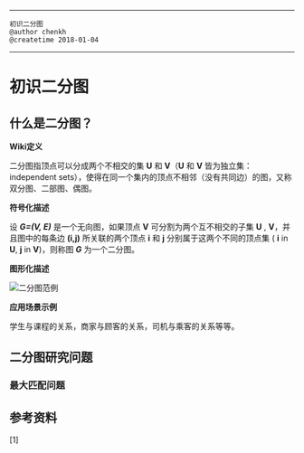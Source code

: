 --------------------------------------
    初识二分图
    @author chenkh
    @createtime 2018-01-04
--------------------------------------
# 初识二分图

## 什么是二分图？
**Wiki定义**

二分图指顶点可以分成两个不相交的集 **U** 和 **V**（**U** 和 **V** 皆为独立集：independent sets），使得在同一个集内的顶点不相邻（没有共同边）的图，又称双分图、二部图、偶图。

**符号化描述**

设 ***G=(V, E)*** 是一个无向图，如果顶点 **V** 可分割为两个互不相交的子集 **U** , **V**，并且图中的每条边 **(i,j)** 所关联的两个顶点 **i** 和 **j** 分别属于这两个不同的顶点集 ( **i** in **U**, **j** in **V**)，则称图 ***G*** 为一个二分图。

**图形化描述**

![二分图范例](https://upload.wikimedia.org/wikipedia/commons/thumb/e/e8/Simple-bipartite-graph.svg/250px-Simple-bipartite-graph.svg.png)

**应用场景示例**

学生与课程的关系，商家与顾客的关系，司机与乘客的关系等等。

## 二分图研究问题
### 最大匹配问题
###
## 参考资料
[1] 